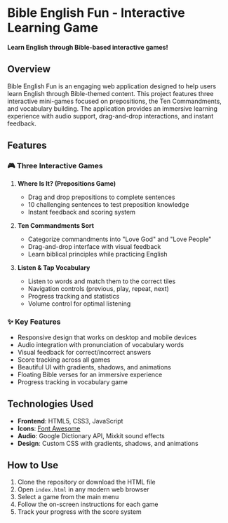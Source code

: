 # Bible English Fun - Interactive Learning Game

**Learn English through Bible-based interactive games!**

## Overview

Bible English Fun is an engaging web application designed to help users learn English through Bible-themed content. This project features three interactive mini-games focused on prepositions, the Ten Commandments, and vocabulary building. The application provides an immersive learning experience with audio support, drag-and-drop interactions, and instant feedback.

## Features

### 🎮 Three Interactive Games
1. **Where Is It? (Prepositions Game)**
   - Drag and drop prepositions to complete sentences
   - 10 challenging sentences to test preposition knowledge
   - Instant feedback and scoring system

2. **Ten Commandments Sort**
   - Categorize commandments into "Love God" and "Love People"
   - Drag-and-drop interface with visual feedback
   - Learn biblical principles while practicing English

3. **Listen & Tap Vocabulary**
   - Listen to words and match them to the correct tiles
   - Navigation controls (previous, play, repeat, next)
   - Progress tracking and statistics
   - Volume control for optimal listening

### ✨ Key Features
- Responsive design that works on desktop and mobile devices
- Audio integration with pronunciation of vocabulary words
- Visual feedback for correct/incorrect answers
- Score tracking across all games
- Beautiful UI with gradients, shadows, and animations
- Floating Bible verses for an immersive experience
- Progress tracking in vocabulary game

## Technologies Used

- **Frontend**: HTML5, CSS3, JavaScript
- **Icons**: [Font Awesome](https://fontawesome.com)
- **Audio**: Google Dictionary API, Mixkit sound effects
- **Design**: Custom CSS with gradients, shadows, and animations

## How to Use

1. Clone the repository or download the HTML file
2. Open `index.html` in any modern web browser
3. Select a game from the main menu
4. Follow the on-screen instructions for each game
5. Track your progress with the score system

